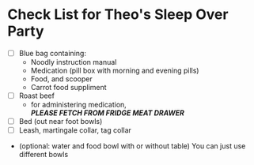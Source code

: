 Check List for Theo's Sleep Over Party
======================================

- [ ] Blue bag containing:
  - Noodly instruction manual
  - Medication (pill box with morning and evening pills)
  - Food, and scooper
  - Carrot food suppliment
- [ ] Roast beef
  - for administering medication,  
    __*PLEASE FETCH FROM FRIDGE MEAT DRAWER*__
- [ ] Bed (out near foot bowls)
- [ ]  Leash, martingale collar, tag collar
- (optional: water and food bowl with or without table) You can just use different bowls
